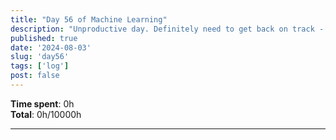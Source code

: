 ```yaml
---
title: "Day 56 of Machine Learning"
description: "Unproductive day. Definitely need to get back on track - badly."
published: true
date: '2024-08-03'
slug: 'day56'
tags: ['log']
post: false
---
```

<script>
    import Image from '$lib/components/Image.svelte';
</script>


**Time spent**: 0h<br /> **Total**: 0h/10000h

___
